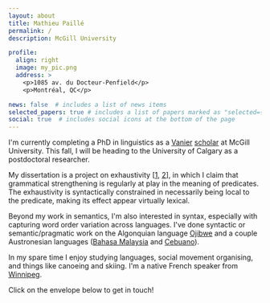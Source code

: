```yaml
---
layout: about
title: Mathieu Paillé
permalink: /
description: McGill University

profile:
  align: right
  image: my_pic.png
  address: >
    <p>1085 av. du Docteur-Penfield</p>
    <p>Montréal, QC</p>

news: false  # includes a list of news items
selected_papers: true # includes a list of papers marked as "selected={true}"
social: true  # includes social icons at the bottom of the page
---
```


I'm currently completing a PhD in linguistics as a <a href="https://vanier.gc.ca/en/home-accueil.html">Vanier</a> <a href="https://en.wikipedia.org/wiki/Vanier_Canada_Graduate_Scholarships">scholar</a> at McGill University. This fall, I will be heading to the University of Calgary as a postdoctoral researcher.

My dissertation is a project on exhaustivity [<a href="/assets/pdf/Paillé-WCCFL38.pdf">1</a>, <a href="/assets/pdf/Paillé-SALT30.pdf">2</a>], in which I claim that grammatical strengthening is regularly at play in the meaning of predicates. The exhaustivity is syntactically constrained in necessarily being local to the predicate, making its effect appear virtually lexical.

Beyond my work in semantics, I'm also interested in  syntax, especially with capturing word order variation across languages. I've done syntactic or semantic/pragmatic work on the Algonquian language <a href="https://en.wikipedia.org/wiki/Ojibwe_language">Ojibwe</a> and a couple Austronesian languages (<a href="https://en.wikipedia.org/wiki/Malay_language">Bahasa Malaysia</a> and <a href="https://en.wikipedia.org/wiki/Cebuano_language">Cebuano</a>).

In my spare time I enjoy studying languages, social movement organising, and things like canoeing and skiing. I'm a native French speaker from <a href="https://en.wikipedia.org/wiki/Winnipeg">Winnipeg</a>. 

Click on the envelope below to get in touch!
